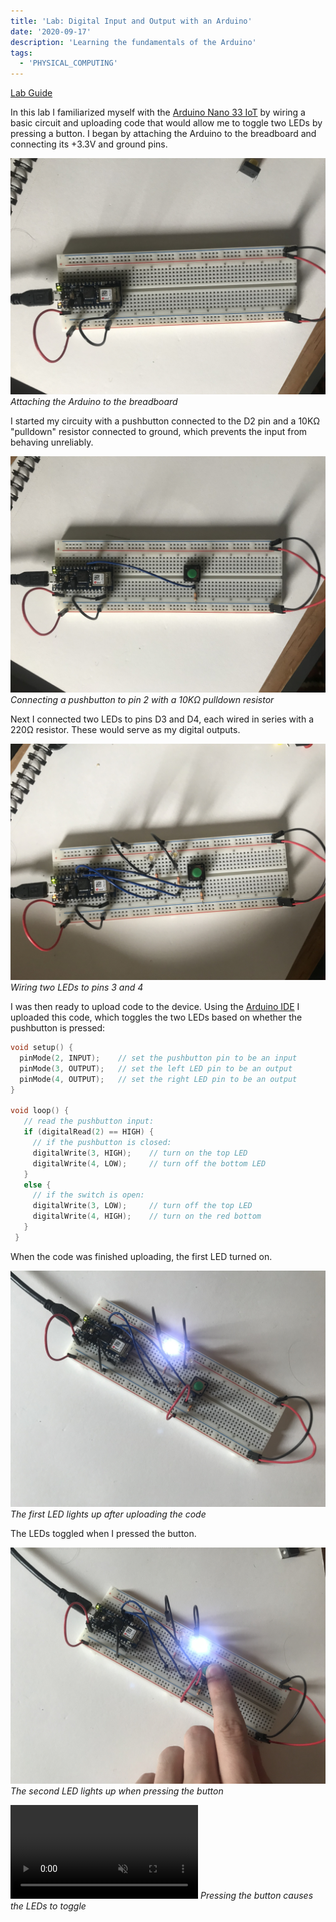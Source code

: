 ```yaml
---
title: 'Lab: Digital Input and Output with an Arduino'
date: '2020-09-17'
description: 'Learning the fundamentals of the Arduino'
tags:
  - 'PHYSICAL_COMPUTING'
---
```


[Lab Guide](https://itp.nyu.edu/physcomp/labs/labs-arduino-digital-and-analog/digital-input-and-output-with-an-arduino/)

In this lab I familiarized myself with the [Arduino Nano 33 IoT](https://content.arduino.cc/assets/NANO33IoTV2.0_sch.pdf) by wiring a basic circuit and uploading code that would allow me to toggle two LEDs by pressing a button. I began by attaching the Arduino to the breadboard and connecting its +3.3V and ground pins.

![Attaching the Arduino to the breadboard](IMG_6329.jpeg)
_Attaching the Arduino to the breadboard_

I started my circuity with a pushbutton connected to the D2 pin and a 10KΩ "pulldown" resistor connected to ground, which prevents the input from behaving unreliably.

![Connecting a pushbutton with a 10KΩ pulldown resistor](IMG_6330.jpeg)
_Connecting a pushbutton to pin 2 with a 10KΩ pulldown resistor_

Next I connected two LEDs to pins D3 and D4, each wired in series with a 220Ω resistor. These would serve as my digital outputs.

![Wiring two LEDs to pins 3 and 4](IMG_6331.jpeg)
_Wiring two LEDs to pins 3 and 4_

I was then ready to upload code to the device. Using the [Arduino IDE](https://www.arduino.cc/en/Main/Software) I uploaded this code, which toggles the two LEDs based on whether the pushbutton is pressed:

```cpp
void setup() {
  pinMode(2, INPUT);    // set the pushbutton pin to be an input
  pinMode(3, OUTPUT);   // set the left LED pin to be an output
  pinMode(4, OUTPUT);   // set the right LED pin to be an output
}

void loop() {
   // read the pushbutton input:
   if (digitalRead(2) == HIGH) {
     // if the pushbutton is closed:
     digitalWrite(3, HIGH);    // turn on the top LED
     digitalWrite(4, LOW);     // turn off the bottom LED
   }
   else {
     // if the switch is open:
     digitalWrite(3, LOW);     // turn off the top LED
     digitalWrite(4, HIGH);    // turn on the red bottom
   }
 }
```

When the code was finished uploading, the first LED turned on.

![The first LED lights up after uploading the code](IMG_6333.jpeg)
_The first LED lights up after uploading the code_

The LEDs toggled when I pressed the button.

![The second LED lights up when pressing the button](IMG_6334.jpeg)
_The second LED lights up when pressing the button_

<p>
<video muted controls="controls" name="Pressing the button causes the LEDs to toggle" src="IMG_6335.mov"></video>
<em>Pressing the button causes the LEDs to toggle</em>
</p>
